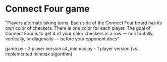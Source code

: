 # Connect Four game

"Players alternate taking turns. Each side of the Connect Four board has its own color of checkers. There is one color for each player. The goal of Connect Four is to get 4 of your color checkers in a row — horizontally, vertically, or diagonally — before your opponent does"

game.py - 2 player version
c4_minmax.py - 1 player version (vs. implemented minmax algorithm) 
